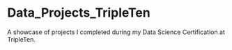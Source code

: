 # Data_Projects_TripleTen
A showcase of projects I completed during my Data Science Certification at TripleTen.
